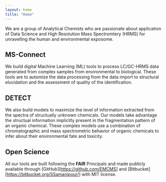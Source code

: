 ```yaml
---
layout: home
title: "Home"
---
```


We are a group of Analytical Chemists who are passionate about application of Data Science and High Resolution Mass Spectromtery (HRMS) for unravelling the human and environmental exposome. 

## MS-Connect 
We build digital Machine Learning (ML) tools to process LC/GC-HRMS data generated from complex samples from environmental to biological. These tools are to automize the data processing from the data import to structural elucidation and the assessment of quality of the identification. 



## DETECT
We also build models to maximize the level of information extracted from the spectra of structually unknown chemicals. Our models take advantage the structual information implicitly present in the fragmentation pattern of an organic chemical. These complex models use a combination of chromatographic and mass spectrometric behavior of organic chemicals to infer about their environmental fate and toxicity.


## Open Science
All our tools are built following the **FAIR** Principals and made publicly available through [GitHub][https://github.com/EMCMS] and [Bitbucket][https://bitbucket.org/SSamanipour/] with MIT license. 
